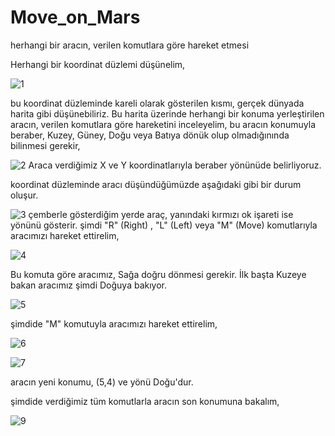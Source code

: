 # Move_on_Mars
herhangi bir aracın, verilen komutlara göre hareket etmesi

Herhangi bir koordinat düzlemi düşünelim,

![1](https://user-images.githubusercontent.com/49997690/108754012-783f8c80-7556-11eb-8d8a-85fccf0d1971.png)

bu koordinat düzleminde kareli olarak gösterilen kısmı, gerçek dünyada harita gibi düşünebiliriz.
Bu harita üzerinde herhangi bir konuma yerleştirilen aracın, verilen komutlara göre hareketini inceleyelim,
bu aracın konumuyla beraber, Kuzey, Güney, Doğu veya Batıya dönük olup olmadığınında bilinmesi gerekir,

![2](https://user-images.githubusercontent.com/49997690/108754026-7bd31380-7556-11eb-872d-9e4bb340c053.PNG)
Araca verdiğimiz X ve Y koordinatlarıyla beraber yönünüde belirliyoruz.

koordinat düzleminde aracı düşündüğümüzde aşağıdaki gibi bir durum oluşur.

![3](https://user-images.githubusercontent.com/49997690/108754028-7d9cd700-7556-11eb-838f-0b4b39e4458d.png)
çemberle gösterdiğim yerde araç, yanındaki kırmızı ok işareti ise yönünü gösterir.
şimdi "R" (Right) , "L" (Left) veya "M" (Move) komutlarıyla aracımızı hareket ettirelim,

![4](https://user-images.githubusercontent.com/49997690/108754035-7f669a80-7556-11eb-9bd9-1eb3ece540af.PNG)

Bu komuta göre aracımız, Sağa doğru dönmesi gerekir. İlk başta Kuzeye bakan aracımız şimdi Doğuya bakıyor.

![5](https://user-images.githubusercontent.com/49997690/108754041-81305e00-7556-11eb-9270-bcf551b86b4e.png)

şimdide "M" komutuyla aracımızı hareket ettirelim,

![6](https://user-images.githubusercontent.com/49997690/108754048-8392b800-7556-11eb-9c37-248691dc0c92.PNG)

![7](https://user-images.githubusercontent.com/49997690/108754054-84c3e500-7556-11eb-854d-9735bbb338a2.png)

aracın yeni konumu, (5,4) ve yönü Doğu'dur.

şimdide verdiğimiz tüm komutlarla aracın son konumuna bakalım,

![9](https://user-images.githubusercontent.com/49997690/108754068-88f00280-7556-11eb-9003-7e02b7ba576d.png)
